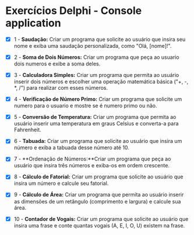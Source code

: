 # Exercícios Delphi - Console application

- [x] 1 - **Saudação:** Criar um programa que solicite ao usuário que insira seu nome e exiba uma saudação personalizada, como "Olá, [nome]!".

- [x] 2 - **Soma de Dois Números:** Criar um programa que peça ao usuario dois numeros e exibe a soma deles.

- [x] 3 - **Calculadora Simples:** Criar um programa que permita ao usuário inserir dois números e escolher uma operação matemática básica ("+, -, *, /") para realizar com esses números.

- [x] 4 - **Verificação de Número Primo:** Criar um programa que solicite um numero para o usuario e mostre se é numero primo ou não.

- [x] 5 - **Conversão de Temperatura:** Criar um programa que permita ao usuário inserir uma temperatura em graus Celsius e converta-a para Fahrenheit.

- [x] 6 - **Tabuada:** Criar um programa que solicite ao usuário que insira um número e exiba a tabuada desse número até 10.

- [x] 7 - **Ordenação de Números:**Criar um programa que peça ao usuário que insira três números e exiba-os em ordem crescente.

- [x] 8 - **Cálculo de Fatorial:** Criar um programa que solicite ao usuário que insira um número e calcule seu fatorial.

- [x] 9 - **Cálculo de Área:** Criar um programa que permita ao usuário inserir as dimensões de um retângulo (comprimento e largura) e calcule sua área.

- [x] 10 - **Contador de Vogais:** Criar um programa que solicite ao usuário que insira uma frase e conte quantas vogais (A, E, I, O, U) existem na frase.
